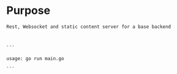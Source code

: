 # Purpose

    Rest, Websocket and static content server for a base backend



    ```
    
    usage: go run main.go
    
    ```
